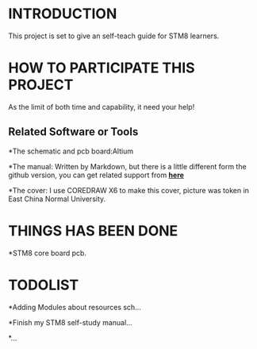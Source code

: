 # INTRODUCTION #
This project is set to give an self-teach guide for STM8 learners.

# HOW TO PARTICIPATE THIS PROJECT #
As the limit of both time and capability, it need your help!

## Related Software or Tools ##
*The schematic and pcb board:Altium

*The manual: Written by Markdown, but there is a little different form the github version, you can get related support from [**here**](http://www.github.com/larrycai/kaiyuanbook)

*The cover: I use COREDRAW X6 to make this cover, picture was token in East China Normal University.
# THINGS HAS BEEN DONE #

*STM8 core board pcb.

# TODOLIST #

*Adding Modules about resources sch...

*Finish my STM8 self-study manual...

*...

